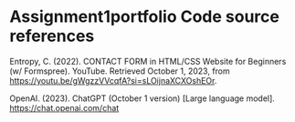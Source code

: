 # Assignment1portfolio Code source references
Entropy, C. (2022). CONTACT FORM in HTML/CSS Website for Beginners (w/ Formspree). YouTube. Retrieved October 1, 2023, from https://youtu.be/gWgzzVVcqfA?si=sLOijnaXCXOshEOr.

OpenAI. (2023). ChatGPT (October 1 version) [Large language model]. https://chat.openai.com/chat
